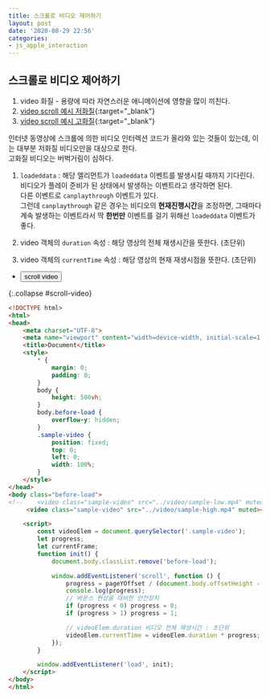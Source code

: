 ```yaml
---
title: 스크롤로 비디오 제어하기
layout: post
date: '2020-08-29 22:56'
categories:
- js_apple_interaction
---
```


## 스크롤로 비디오 제어하기

1. video 화질 - 용량에 따라 자연스러운 애니메이션에 영향을 많이 끼친다.
2. [video scroll 예시 저화질](/static/img/interaction/ex02/apple-clone-v6/videotest/01-video.html){:target="_blank"}
3. [video scroll 예시 고화질](/static/img/interaction/ex02/apple-clone-v6/videotest/01-video_02.html){:target="_blank"}

인터넷 동영상에 스크롤에 의한 비디오 인터렉션 코드가 올라와 있는 것들이 있는데, 이는 대부분 저화질 비디오만을 대상으로 한다.  
고화질 비디오는 버벅거림이 심하다.

1. `loadeddata` : 해당 엘리먼트가 `loadeddata` 이벤트를 발생시킬 때까지 기다린다.  
   비디오가 플레이 준비가 된 상태에서 발생하는 이벤트라고 생각하면 된다.  
   다른 이벤트로 `canplaythrough` 이벤트가 있다.  
   그런데 `canplaythrough` 같은 경우는 비디오의 **현재진행시간**을 조정하면, 그때마다 계속 발생하는 이벤트라서 딱 **한번만** 이벤트를 걸기 위해선
   `loadeddata` 이벤트가 좋다.  
   
2. video 객체의 `duration` 속성 : 해당 영상의 전체 재생시간을 뜻한다. (초단위)
3. video 객체의 `currentTime` 속성 : 해당 영상의 현재 재생시점을 뜻한다. (초단위)

* <button data-toggle="collapse" data-target="#scroll-video">scroll video</button>

{:.collapse #scroll-video}
```html
<!DOCTYPE html>
<html>
<head>
	<meta charset="UTF-8">
	<meta name="viewport" content="width=device-width, initial-scale=1.0">
	<title>Document</title>
	<style>
		* {
			margin: 0;
			padding: 0;
		}
		body {
			height: 500vh;
		}
		body.before-load {
			overflow-y: hidden;
		}
		.sample-video {
			position: fixed;
			top: 0;
			left: 0;
			width: 100%;
		}
	</style>
</head>
<body class="before-load">
<!--	<video class="sample-video" src="../video/sample-low.mp4" muted></video>-->
	 <video class="sample-video" src="../video/sample-high.mp4" muted></video>

	<script>
		const videoElem = document.querySelector('.sample-video');
		let progress;
		let currentFrame;
		function init() {
			document.body.classList.remove('before-load');

			window.addEventListener('scroll', function () {
				progress = pageYOffset / (document.body.offsetHeight - window.innerHeight);
				console.log(progress);
                // 바운스 현상을 대비한 안전장치
				if (progress < 0) progress = 0;
				if (progress > 1) progress = 1;

				// videoElem.duration 비디오 전체 재생시간 : 초단위
				videoElem.currentTime = videoElem.duration * progress;
			});
		}

		window.addEventListener('load', init);
	</script>
</body>
</html>
```